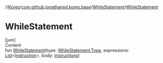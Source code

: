 //[Kores](../../index.md)/[com.github.jonathanxd.kores.base](../index.md)/[WhileStatement](index.md)/[WhileStatement](-while-statement.md)



# WhileStatement  
[jvm]  
Content  
fun [WhileStatement](-while-statement.md)(type: [WhileStatement.Type](-type/index.md), expressions: [List](https://kotlinlang.org/api/latest/jvm/stdlib/kotlin.collections/-list/index.html)<[Instruction](../../com.github.jonathanxd.kores/-instruction/index.md)>, body: [Instructions](../../com.github.jonathanxd.kores/-instructions/index.md))  



